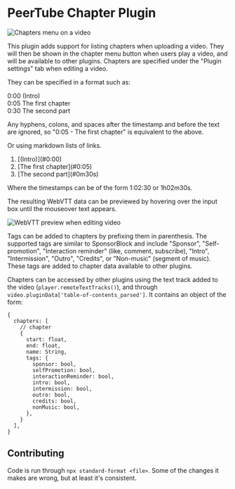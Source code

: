 # PeerTube Chapter Plugin

![Chapters menu on a video](https://milesdewitt.com/peertube-chapters/chapters-menu.png)

This plugin adds support for listing chapters when uploading a video. They will then be shown in the chapter menu button when users play a video, and will be available to other plugins. Chapters are specified under the "Plugin settings" tab when editing a video.

They can be specified in a format such as:

0:00 (Intro)\
0:05 The first chapter\
0:30 The second part

Any hyphens, colons, and spaces after the timestamp and before the text are ignored, so "0:05 - The first chapter" is equivalent to the above.

Or using markdown lists of links.

1. \[(Intro)\](#0:00)
1. \[The first chapter](#0:05)
1. \[The second part\](#0m30s)

Where the timestamps can be of the form 1:02:30 or 1h02m30s.

The resulting WebVTT data can be previewed by hovering over the input box until the mouseover text appears.

![WebVTT preview when editing video](https://milesdewitt.com/peertube-chapters/video-edit-small.png)

Tags can be added to chapters by prefixing them in parenthesis. The supported tags are similar to SponsorBlock and include "Sponsor", "Self-promotion", "Interaction reminder" (like, comment, subscribe), "Intro", "Intermission", "Outro", "Credits", or "Non-music" (segment of music). These tags are added to chapter data available to other plugins.

Chapters can be accessed by other plugins using the text track added to the video (`player.remoteTextTracks()`), and through `video.pluginData['table-of-contents_parsed']`. It contains an object of the form:

    {
      chapters: [
        // chapter
        {
          start: float,
          end: float,
          name: String,
          tags: {
            sponsor: bool,
            selfPromotion: bool,
            interactionReminder: bool,
            intro: bool,
            intermission: bool,
            outro: bool,
            credits: bool,
            nonMusic: bool,
          },
        }
      ],
    }

## Contributing

Code is run through `npx standard-format <file>`. Some of the changes it makes are wrong, but at least it's consistent.
